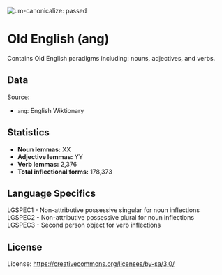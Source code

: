 ![um-canonicalize: passed](https://img.shields.io/badge/um--canonicalize-passed-brightgreen.svg "um-canonicalize: passed")

# Old English (ang)

Contains Old English paradigms including: nouns, adjectives, and verbs.

## Data

Source:
- `ang`: English Wiktionary

## Statistics

- **Noun lemmas:** XX
- **Adjective lemmas:** YY
- **Verb lemmas:** 2,376
- **Total inflectional forms:** 178,373


## Language Specifics
LGSPEC1 - Non-attributive possessive singular for noun inflections<br />
LGSPEC2 - Non-attributive possessive plural for noun inflections<br />
LGSPEC3 - Second person object for verb inflections<br />

## License

License: https://creativecommons.org/licenses/by-sa/3.0/
